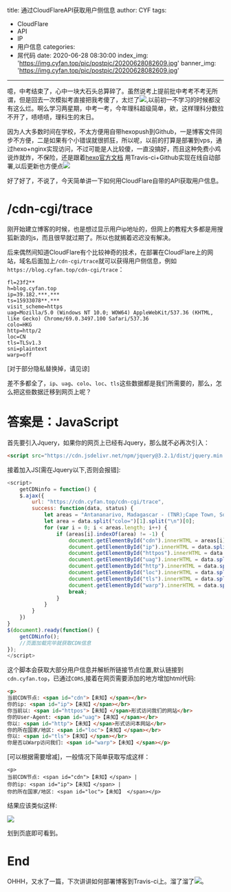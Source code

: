 title: 通过CloudFlareAPI获取用户侧信息
author: CYF
tags:
  - CloudFlare
  - API
  - IP
  - 用户信息
categories:
  - 屌代码
date: 2020-06-28 08:30:00
index_img: 'https://img.cyfan.top/pic/postpic/20200628082609.jpg'
banner_img: 'https://img.cyfan.top/pic/postpic/20200628082609.jpg'
---
噫，中考结束了，心中一块大石头总算碎了。虽然说考上提前批中考考不考无所谓，但是回去一次模拟考直接把我考傻了，太烂了![](https://img.cyfan.top/pic/moji/%E8%82%BF%E5%8C%85.png),以前初一不学习的时候都没有这么烂。啊么学习两星期，中考一考，今年理科超级简单，欸，这样理科分数拉不开了，啧啧啧，理科生的末日。

因为人大多数时间在学校，不太方便用自带hexopush到Github，一是博客文件同步不方便，二是如果有个小错误就很抓狂，所以呢，以前的打算是部署到vps，通过hexo+nginx实现访问，不过可能是人比较傻，一直没搞好，而且这种免费小鸡说炸就炸，不保险，还是跟着[hexo官方文档](https://hexo.io/zh-cn/docs/github-pages) 用Travis-ci+Github实现在线自动部署,以后更新也方便点![](https://img.cyfan.top/pic/moji/%E5%9D%90%E7%AD%89.png)

好了好了，不说了，今天简单讲一下如何用CloudFlare自带的API获取用户信息。

# /cdn-cgi/trace

刚开始建立博客的时候，也是想过显示用户ip地址的，但网上的教程大多都是用搜狐新浪的js，而且很早就过期了。所以也就搁着迟迟没有解决。

后来偶然间知道CloudFlare有个比较神奇的技术，在部署在CloudFlare上的网站，域名后面加上`/cdn-cgi/trace`就可以获得用户侧信息，例如`https://blog.cyfan.top/cdn-cgi/trace`：

```
fl=23f2**
h=blog.cyfan.top
ip=39.182.***.***
ts=15933078**.***
visit_scheme=https
uag=Mozilla/5.0 (Windows NT 10.0; WOW64) AppleWebKit/537.36 (KHTML, like Gecko) Chrome/69.0.3497.100 Safari/537.36
colo=HKG
http=http/2
loc=CN
tls=TLSv1.3
sni=plaintext
warp=off
```

[对于部分隐私替换掉，请见谅]

差不多都全了，`ip`、`uag`、`colo`、`loc`、`tls`这些数据都是我们所需要的，那么，怎么把这些数据迁移到网页上呢？

# 答案是：JavaScript

首先要引入Jquery，如果你的网页上已经有Jquery，那么就不必再次引入：

```html
<script src="https://cdn.jsdelivr.net/npm/jquery@3.2.1/dist/jquery.min.js"></script>
```

接着加入JS[需在Jquery以下,否则会报错]:

```js
<script>
	getCDNinfo = function() {
	$.ajax({
		url: "https://cdn.cyfan.top/cdn-cgi/trace",
		success: function(data, status) {
			let areas = "Antananarivo, Madagascar - (TNR);Cape Town, South Africa - (CPT);Casablanca, Morocco - (CMN);Dar Es Salaam, Tanzania - (DAR);Djibouti City, Djibouti - (JIB);Durban, South Africa - (DUR);Johannesburg, South Africa - (JNB);Kigali, Rwanda - (KGL);Lagos, Nigeria - (LOS);Luanda, Angola - (LAD);Maputo, MZ - (MPM);Mombasa, Kenya - (MBA);Port Louis, Mauritius - (MRU);Réunion, France - (RUN);Bangalore, India - (BLR);Bangkok, Thailand - (BKK);Bandar Seri Begawan, Brunei - (BWN);Cebu, Philippines - (CEB);Chengdu, China - (CTU);Chennai, India - (MAA);Chittagong, Bangladesh - (CGP);Chongqing, China - (CKG);Colombo, Sri Lanka - (CMB);Dhaka, Bangladesh - (DAC);Dongguan, China - (SZX);Foshan, China - (FUO);Fuzhou, China - (FOC);Guangzhou, China - (CAN);Hangzhou, China - (HGH);Hanoi, Vietnam - (HAN);Hengyang, China - (HNY);Ho Chi Minh City, Vietnam - (SGN);Hong Kong - (HKG);Hyderabad, India - (HYD);Islamabad, Pakistan - (ISB);Jakarta, Indonesia - (CGK);Jinan, China - (TNA);Karachi, Pakistan - (KHI);Kathmandu, Nepal - (KTM);Kolkata, India - (CCU);Kuala Lumpur, Malaysia - (KUL);Lahore, Pakistan - (LHE);Langfang, China - (NAY);Luoyang, China - (LYA);Macau - (MFM);Malé, Maldives - (MLE);Manila, Philippines - (MNL);Mumbai, India - (BOM);Nagpur, India - (NAG);Nanning, China - (NNG);New Delhi, India - (DEL);Osaka, Japan - (KIX);Phnom Penh, Cambodia - (PNH);Qingdao, China - (TAO);Seoul, South Korea - (ICN);Shanghai, China - (SHA);Shenyang, China - (SHE);Shijiazhuang, China - (SJW);Singapore, Singapore - (SIN);Suzhou, China - (SZV);Taipei - (TPE);Thimphu, Bhutan - (PBH);Tianjin, China - (TSN);Tokyo, Japan - (NRT);Ulaanbaatar, Mongolia - (ULN);Vientiane, Laos - (VTE);Wuhan, China - (WUH);Wuxi, China - (WUX);Xi'an, China - (XIY);Yerevan, Armenia - (EVN);Zhengzhou, China - (CGO);Zuzhou, China - (CSX);Amsterdam, Netherlands - (AMS);Athens, Greece - (ATH);Barcelona, Spain - (BCN);Belgrade, Serbia - (BEG);Berlin, Germany - (TXL);Brussels, Belgium - (BRU);Bucharest, Romania - (OTP);Budapest, Hungary - (BUD);Chișinău, Moldova - (KIV);Copenhagen, Denmark - (CPH);Cork, Ireland -  (ORK);Dublin, Ireland - (DUB);Düsseldorf, Germany - (DUS);Edinburgh, United Kingdom - (EDI);Frankfurt, Germany - (FRA);Geneva, Switzerland - (GVA);Gothenburg, Sweden - (GOT);Hamburg, Germany - (HAM);Helsinki, Finland - (HEL);Istanbul, Turkey - (IST);Kyiv, Ukraine - (KBP);Lisbon, Portugal - (LIS);London, United Kingdom - (LHR);Luxembourg City, Luxembourg - (LUX);Madrid, Spain - (MAD);Manchester, United Kingdom - (MAN);Marseille, France - (MRS);Milan, Italy - (MXP);Moscow, Russia - (DME);Munich, Germany - (MUC);Nicosia, Cyprus - (LCA);Oslo, Norway - (OSL);Paris, France - (CDG);Prague, Czech Republic - (PRG);Reykjavík, Iceland - (KEF);Riga, Latvia - (RIX);Rome, Italy - (FCO);Saint Petersburg, Russia - (LED);Sofia, Bulgaria - (SOF);Stockholm, Sweden - (ARN);Tallinn, Estonia - (TLL);Thessaloniki, Greece - (SKG);Vienna, Austria - (VIE);Vilnius, Lithuania - (VNO);Warsaw, Poland - (WAW);Zagreb, Croatia - (ZAG);Zürich, Switzerland - (ZRH);Arica, Chile - (ARI);Asunción, Paraguay - (ASU);Bogotá, Colombia - (BOG);Buenos Aires, Argentina - (EZE);Curitiba, Brazil - (CWB);Fortaleza, Brazil - (FOR);Guatemala City, Guatemala - (GUA);Lima, Peru - (LIM);Medellín, Colombia - (MDE);Panama City, Panama - (PTY);Porto Alegre, Brazil - (POA);Quito, Ecuador - (UIO);Rio de Janeiro, Brazil - (GIG);São Paulo, Brazil - (GRU);Santiago, Chile - (SCL);Willemstad, Curaçao - (CUR);St. George's, Grenada - (GND);Amman, Jordan - (AMM);Baghdad, Iraq - (BGW);Baku, Azerbaijan - (GYD);Beirut, Lebanon - (BEY);Doha, Qatar - (DOH);Dubai, United Arab Emirates - (DXB);Kuwait City, Kuwait - (KWI);Manama, Bahrain - (BAH);Muscat, Oman - (MCT);Ramallah - (ZDM);Riyadh, Saudi Arabia - (RUH);Tel Aviv, Israel - (TLV);Ashburn, VA, United States - (IAD);Atlanta, GA, United States - (ATL);Boston, MA, United States - (BOS);Buffalo, NY, United States - (BUF);Calgary, AB, Canada - (YYC);Charlotte, NC, United States - (CLT);Chicago, IL, United States - (ORD);Columbus, OH, United States - (CMH);Dallas, TX, United States - (DFW);Denver, CO, United States - (DEN);Detroit, MI, United States - (DTW);Honolulu, HI, United States - (HNL);Houston, TX, United States - (IAH);Indianapolis, IN, United States - (IND);Jacksonville, FL, United States - (JAX);Kansas City, MO, United States - (MCI);Las Vegas, NV, United States - (LAS);Los Angeles, CA, United States - (LAX);McAllen, TX, United States - (MFE);Memphis, TN, United States - (MEM);Mexico City, Mexico - (MEX);Miami, FL, United States - (MIA);Minneapolis, MN, United States - (MSP);Montgomery, AL, United States - (MGM);Montréal, QC, Canada - (YUL);Nashville, TN, United States - (BNA);Newark, NJ, United States - (EWR);Norfolk, VA, United States - (ORF);Omaha, NE, United States - (OMA);Philadelphia, United States - (PHL);Phoenix, AZ, United States - (PHX);Pittsburgh, PA, United States - (PIT);Port-Au-Prince, Haiti - (PAP);Portland, OR, United States - (PDX);Queretaro, MX, Mexico - (QRO);Richmond, Virginia - (RIC);Sacramento, CA, United States - (SMF);Salt Lake City, UT, United States - (SLC);San Diego, CA, United States - (SAN);San Jose, CA, United States - (SJC);Saskatoon, SK, Canada - (YXE);Seattle, WA, United States - (SEA);St. Louis, MO, United States - (STL);Tampa, FL, United States - (TPA);Toronto, ON, Canada - (YYZ);Vancouver, BC, Canada - (YVR);Tallahassee, FL, United States - (TLH);Winnipeg, MB, Canada - (YWG);Adelaide, SA, Australia - (ADL);Auckland, New Zealand - (AKL);Brisbane, QLD, Australia - (BNE);Melbourne, VIC, Australia - (MEL);Noumea, New caledonia - (NOU);Perth, WA, Australia - (PER);Sydney, NSW, Australia - (SYD)".split(";");
			let area = data.split("colo=")[1].split("\n")[0];
			for (var i = 0; i < areas.length; i++) {
				if (areas[i].indexOf(area) != -1) {
					document.getElementById("cdn").innerHTML = areas[i];
					document.getElementById("ip").innerHTML = data.split("ip=")[1].split("\n")[0];
					document.getElementById("httpos").innerHTML = data.split("visit_scheme=")[1].split("\n")[0];
					document.getElementById("uag").innerHTML = data.split("uag=")[1].split("\n")[0];
					document.getElementById("http").innerHTML = data.split("http=")[1].split("\n")[0];
					document.getElementById("loc").innerHTML = data.split("loc=")[1].split("\n")[0];
					document.getElementById("tls").innerHTML = data.split("tls=")[1].split("\n")[0];
					document.getElementById("warp").innerHTML = data.split("warp=")[1].split("\n")[0];
					break;
				}
			}
		}
	})
}
$(document).ready(function() {
	getCDNinfo();
    //页面加载完毕就获取CDN信息
});
</script>
```

这个脚本会获取大部分用户信息并解析所链接节点位置,默认链接到`cdn.cyfan.top`，已通过`CORS`,接着在网页需要添加的地方增加html代码:

```html
<p>
当前CDN节点: <span id="cdn">【未知】</span></br>
你的ip: <span id="ip">【未知】</span></br>
你当前以: <span id="httpos">【未知】</span>形式访问我们的网站</br>
你的User-Agent: <span id="uag">【未知】</span></br>
你以: <span id="http">【未知】</span>形式访问本网站</br>
你的所在国家/地区: <span id="loc">【未知】</span></br>
你以: <span id="tls">【未知】</span></br>
你是否以Warp访问我们: <span id="warp">【未知】</span></p>
```

[可以根据需要增减]，一般情况下简单获取写成这样：

```
<p>
当前CDN节点: <span id="cdn">【未知】</span> |
你的ip: <span id="ip">【未知】</span> |
你的所在国家/地区: <span id="loc">【未知】 </span></p>
```

结果应该类似这样:

![](https://img.cyfan.top/pic/postpic/20200628094419.png)

划到页底即可看到。

# End

OHHH，又水了一篇，下次讲讲如何部署博客到Travis-ci上。溜了溜了![](https://img.cyfan.top/pic/moji/yhuaji.png)。


